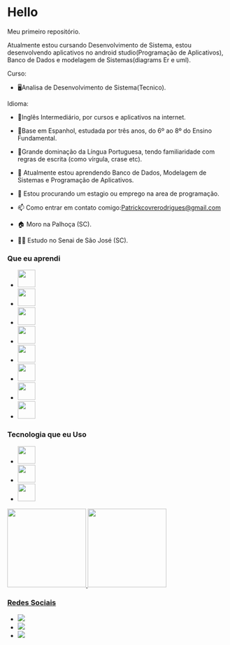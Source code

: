 # Hello 
Meu primeiro repositório. 

Atualmente estou cursando Desenvolvimento de Sistema, estou desenvolvendo aplicativos no android studio(Programação de Aplicativos), Banco de Dados e modelagem de Sistemas(diagrams Er e uml).

Curso: 
- 🖥️Analisa de Desenvolvimento de Sistema(Tecnico).

Idioma:

- 📖Inglês Intermediário, por cursos e aplicativos na internet.

- 📖Base em Espanhol, estudada por três anos, do 6º ao 8º do Ensino Fundamental.

- 📖Grande dominação da Língua Portuguesa, tendo familiaridade com regras de escrita (como vírgula, crase etc).


- 🌱 Atualmente estou aprendendo Banco de Dados, Modelagem de Sistemas e Programação de Aplicativos.
- 🤔 Estou procurando um estagio ou emprego na area de programação.
- 📫 Como entrar em contato comigo:Patrickcovrerodrigues@gmail.com
- 🏠 Moro na Palhoça (SC).
- 👨‍🎓 Estudo no Senai de São José (SC).

### Que eu aprendi
   
- <img src="https://cdn.jsdelivr.net/gh/devicons/devicon/icons/git/git-original.svg" width="40" height="40"/>  
- <img src="https://cdn.jsdelivr.net/gh/devicons/devicon/icons/androidstudio/androidstudio-original.svg" width="40" height="40"/>
- <img src="https://cdn.jsdelivr.net/gh/devicons/devicon/icons/linux/linux-original.svg" width="40" height="40"/>
- <img src="https://cdn.jsdelivr.net/gh/devicons/devicon/icons/postgresql/postgresql-original.svg" width="40" height="40"/>
- <img src="https://cdn.jsdelivr.net/gh/devicons/devicon/icons/html5/html5-original.svg" width="40" height="40"/>
- <img src="https://cdn.jsdelivr.net/gh/devicons/devicon/icons/css3/css3-original.svg" width="40" height="40"/>          
- <img src="https://cdn.jsdelivr.net/gh/devicons/devicon/icons/nodejs/nodejs-original-wordmark.svg" width="40" height="40"/>    
- <img src="https://cdn.jsdelivr.net/gh/devicons/devicon/icons/javascript/javascript-original.svg" width="40" height="40"/>
              
          
### Tecnologia que eu Uso
- <img src="https://cdn.jsdelivr.net/gh/devicons/devicon/icons/html5/html5-original.svg" width="40" height="40"/>  
- <img src="https://cdn.jsdelivr.net/gh/devicons/devicon/icons/css3/css3-original.svg" width="40" height="40"/> 
- <img src="https://cdn.jsdelivr.net/gh/devicons/devicon/icons/javascript/javascript-original.svg" width="40" height="40"/>        


<div>
<a href="https://github.com/Patrickcovre">
<img height="180em" src="https://github-readme-stats.vercel.app/api/top-langs/?username=Patrickcovre&layout=compact&langs_count=7&theme=dracula"/>
<img height="180em" src="https://github-readme-stats.vercel.app/api?username=Patrickcovre&show_icons=true&theme=dracula&include_all_commits=true&count_private=true"/>
  </div>

### Redes Sociais
  <ul>
    <li>
<a href="https://instagram.com/patrickcovrerodrigues" target="_blank"><img src="https://img.shields.io/badge/-Instagram-%23E4405F?style=for-the-badge&logo=instagram&logoColor=white" target="_blank"></a></li>
    <li>
<a href = "mailto:patrickcovrerodrigues@gmail.com"><img src="https://img.shields.io/badge/Gmail-D14836?style=for-the-badge&logo=gmail&logoColor=white" target="_blank"></a></li>
 <li><a href="https://www.twitch.tv/patrickcovre" target="_blank"><img src="https://img.shields.io/badge/Twitch-9146FF?style=for-the-badge&logo=twitch&logoColor=white" target="_blank"></a></li>
  </ul>
